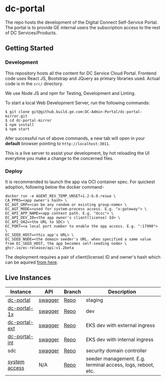 # dc-portal
The repo hosts the development of the Digital Connect Self-Service Portal. The portal is to provide GE internal users the subscription access to the rest of DC Services/Products.

## Getting Started

### Development

This repository hosts all the content for DC Service Cloud Portal. Frontend code uses React JS, Bootstrap and JQuery as primary libraries used. Actual code is in the `src/` directory.

We use Node JS and npm for Testing, Development and Linting.

To start a local Web Development Server, run the following commands:

```shell
$ git clone git@github.build.ge.com:DC-Admin-Portal/dc-portal-mirror.git
$ cd dc-portal-mirror
$ npm install
$ npm start
```
Afer successful run of above commands, a new tab will open in your **default** browser pointing to `http://localhost:3011`.

This is a live server to assist your development, by hot reloading the UI everytime you make a change to the concerned files.

### Deploy
It is recommended to launch the app via OCI container spec. For quickest adoption, following below the docker command-

```shell
docker run -e AGENT_REV_TEMP_UNSET=1.2-b.0.reiwa \
CA_PPRS=<app owner's hash> \
EC_AGT_GRP=<can be any random or existing group-name> \
EC_AGT_MODE=<used for system-process access. E.g. "x:gateway"> \
EC_API_APP_NAME=<app context path. E.g. "dcsc"> \
EC_API_DEV_ID=<the app owner's client(license) Id> \
EC_API_OA2=<the URL to SDC> \
EC_PORT=<a local port number to enable the app access. E.g. ":17990"> \
EC_SEED_HOST=<this app's URL> \
EC_SEED_NODE=<the domain seeder's URL. when specified a same value from EC_SEED_HOST, the app becomes self-seeding node> \
ghcr.io/ec-release/api:v1.2beta
```
The deployment requires a pair of client(license) ID and owner's hash which can be aquired [from here](https://github.com/EC-Release/certifactory).

## Live Instances
Instance | API | Branch | Description
-- | --- | --- | ---
[dc-portal](https://dc-portal.run.aws-usw02-dev.ice.predix.io/v1.2beta/dc) | [swagger](https://dc-portal.run.aws-usw02-dev.ice.predix.io/v1.2beta/assets/swagger-ui/) | [Repo](https://github.com/dc-release/dc-portal/tree/v1beta) | staging
[dc-portal-1x](https://dc-portal-1x.run.aws-usw02-dev.ice.predix.io/v1.2beta/dcsc) | [swagger](https://dc-portal-1x.run.aws-usw02-dev.ice.predix.io/v1.2beta/assets/swagger-ui/) | [Repo](https://github.com/paskantishubham/dc-portal/tree/v1beta) | dev
[dc-portal-ext](https://dc-portal-ci-ext.digitalconnect.apps.ge.com/v1.2beta/dc) | [swagger](https://dc-portal-ci-ext.digitalconnect.apps.ge.com/v1.2beta/assets/swagger-ui/) | [Repo](https://github.com/dc-release/dc-portal/tree/v1beta) | EKS dev with external ingress
[dc-portal-int](https://dc-portal-ci-int.digitalconnect.apps.ge.com/v1.2beta/dc) | [swagger](https://dc-portal-ci-int.digitalconnect.apps.ge.com/v1.2beta/assets/swagger-ui/) | [Repo](https://github.com/dc-release/dc-portal/tree/v1beta) | EKS dev with internal ingress
sdc | [swagger](https://ec-oauth-sso.run.aws-usw02-dev.ice.predix.io/v1.2beta/assets/swagger-ui/) | [Repo](https://github.com/EC-Release/web-ui-oa2) | security domain controller
[system access](https://ng-portal-3.run.aws-usw02-dev.ice.predix.io/v1.2beta/ec) | N/A | [Repo](https://github.com/EC-Release/ng-portal/tree/v1.2beta) | seeder management. E.g. terminal access, logs, reboot, etc.

